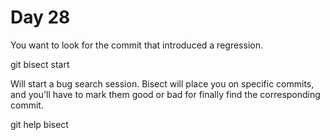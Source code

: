 # Day 28

You want to look for the commit that introduced a regression.

git bisect start

Will start a bug search session. Bisect will place you on
specific commits, and you'll have to mark them good or bad for
finally find the corresponding commit.

git help bisect
